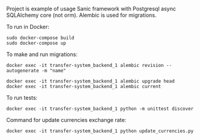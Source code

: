 Project is example of usage Sanic framework with Postgresql async SQLAlchemy core (not orm). Alembic is used for migrations.

To run in Docker:
```shell
sudo docker-compose build
sudo docker-compose up
```

To make and run migrations:
```shell
docker exec -it transfer-system_backend_1 alembic revision --autogenerate -m "name"

docker exec -it transfer-system_backend_1 alembic upgrade head
docker exec -it transfer-system_backend_1 alembic current
```

To run tests:
```shell
docker exec -it transfer-system_backend_1 python -m unittest discover
```

Command for update currencies exchange rate:
```shell
docker exec -it transfer-system_backend_1 python update_currencies.py
```

